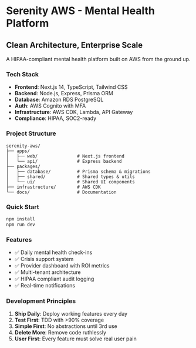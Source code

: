 # Serenity AWS - Mental Health Platform

## Clean Architecture, Enterprise Scale

A HIPAA-compliant mental health platform built on AWS from the ground up.

### Tech Stack
- **Frontend**: Next.js 14, TypeScript, Tailwind CSS
- **Backend**: Node.js, Express, Prisma ORM
- **Database**: Amazon RDS PostgreSQL
- **Auth**: AWS Cognito with MFA
- **Infrastructure**: AWS CDK, Lambda, API Gateway
- **Compliance**: HIPAA, SOC2-ready

### Project Structure
```
serenity-aws/
├── apps/
│   ├── web/               # Next.js frontend
│   └── api/               # Express backend
├── packages/
│   ├── database/          # Prisma schema & migrations
│   ├── shared/            # Shared types & utils
│   └── ui/                # Shared UI components
├── infrastructure/        # AWS CDK
└── docs/                  # Documentation
```

### Quick Start
```bash
npm install
npm run dev
```

### Features
- ✅ Daily mental health check-ins
- ✅ Crisis support system
- ✅ Provider dashboard with ROI metrics
- ✅ Multi-tenant architecture
- ✅ HIPAA compliant audit logging
- ✅ Real-time notifications

### Development Principles
1. **Ship Daily**: Deploy working features every day
2. **Test First**: TDD with >90% coverage
3. **Simple First**: No abstractions until 3rd use
4. **Delete More**: Remove code ruthlessly
5. **User First**: Every feature must solve real user pain